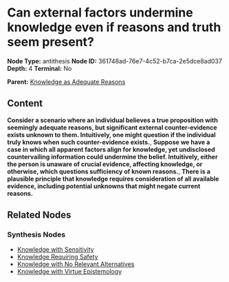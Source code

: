 # Can external factors undermine knowledge even if reasons and truth seem present?

**Node Type:** antithesis
**Node ID:** 361748ad-76e7-4c52-b7ca-2e5dce8ad037
**Depth:** 4
**Terminal:** No

**Parent:** [Knowledge as Adequate Reasons](knowledge-as-adequate-reasons-synthesis-5bd06365-355c-4c1d-b881-17b6e85d4a50.md)

## Content

**Consider a scenario where an individual believes a true proposition with seemingly adequate reasons, but significant external counter-evidence exists unknown to them. Intuitively, one might question if the individual truly knows when such counter-evidence exists.**, **Suppose we have a case in which all apparent factors align for knowledge, yet undisclosed countervailing information could undermine the belief. Intuitively, either the person is unaware of crucial evidence, affecting knowledge, or otherwise, which questions sufficiency of known reasons.**, **There is a plausible principle that knowledge requires consideration of all available evidence, including potential unknowns that might negate current reasons.**

## Related Nodes

### Synthesis Nodes

- [Knowledge with Sensitivity](knowledge-with-sensitivity-synthesis-f7d5e9a5-9d37-4949-879a-979d4ca5620d.md)
- [Knowledge Requiring Safety](knowledge-requiring-safety-synthesis-dfee3760-422f-4d67-9df3-3aaf4a8837a7.md)
- [Knowledge with No Relevant Alternatives](knowledge-with-no-relevant-alternatives-synthesis-76637561-9deb-4e94-8ea9-587b8eed2fc2.md)
- [Knowledge with Virtue Epistemology](knowledge-with-virtue-epistemology-synthesis-3b0e23fe-aa8c-443e-bca0-eccfcb4342ba.md)
